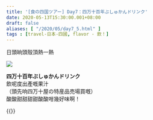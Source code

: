 ```yaml
---
title: '[食の四国ツアー] Day7：四万十百年ぶしゅかんドリンク'
date: 2020-05-13T15:30:00.001+08:00
draft: false
aliases: [ "/2020/05/day7_5.html" ]
tags : [travel-日本-四國, flavor - 飲！]
---
```


日頭晌頭殼頂熱一熱  

![](/images/shikoku7h.jpg)

**四万十百年ぶしゅかんドリンク**  
飲呢度出產嘅果汁  
（頭先响四万十屋の特産品売場買嘅）  
酸酸甜甜甜甜酸酸咁幾好味啊！
  

{{<shikoku>}}
